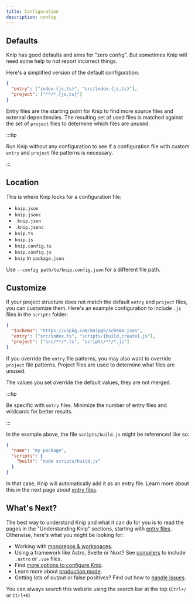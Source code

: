 ```yaml
---
title: Configuration
description: config
---
```


## Defaults

Knip has good defaults and aims for "zero config". But sometimes Knip will need
some help to not report incorrect things.

Here's a simplified version of the default configuration:

```json
{
  "entry": ["index.{js,ts}", "src/index.{js,ts}"],
  "project": ["**/*.{js,ts}"]
}
```

Entry files are the starting point for Knip to find more source files and
external dependencies. The resulting set of used files is matched against the
set of `project` files to determine which files are unused.

:::tip

Run Knip without any configuration to see if a configuration file with custom
`entry` and `project` file patterns is necessary.

:::

## Location

This is where Knip looks for a configuration file:

- `knip.json`
- `knip.jsonc`
- `.knip.json`
- `.knip.jsonc`
- `knip.ts`
- `knip.js`
- `knip.config.ts`
- `knip.config.js`
- `knip` in `package.json`

Use `--config path/to/knip.config.json` for a different file path.

## Customize

If your project structure does not match the default `entry` and `project`
files, you can customize them. Here's an example configuration to include `.js`
files in the `scripts` folder:

```json title="knip.json"
{
  "$schema": "https://unpkg.com/knip@5/schema.json",
  "entry": ["src/index.ts", "scripts/{build,create}.js"],
  "project": ["src/**/*.ts", "scripts/**/*.js"]
}
```

If you override the `entry` file patterns, you may also want to override
`project` file patterns. Project files are used to determine what files are
unused.

The values you set override the default values, they are not merged.

:::tip

Be specific with `entry` files. Minimize the number of entry files and wildcards
for better results.

:::

In the example above, the file `scripts/build.js` might be referenced like so:

```json title="package.json"
{
  "name": "my-package",
  "scripts": {
    "build": "node scripts/build.js"
  }
}
```

In that case, Knip will automatically add it as an entry file. Learn more about
this in the next page about [entry files][1].

## What's Next?

The best way to understand Knip and what it can do for you is to read the pages
in the "Understanding Knip" sections, starting with [entry files][1]. Otherwise,
here's what you might be looking for:

- Working with [monorepos & workspaces][2].
- Using a framework like Astro, Svelte or Nuxt? See [compilers][3] to include
  `.astro` or `.vue` files.
- Find [more options to configure Knip][4].
- Learn more about [production mode][5].
- Getting lots of output or false positives? Find out how to [handle issues][6].

You can always search this website using the search bar at the top (`Ctrl+/` or
`Ctrl+K`)

[1]: ../explanations/entry-files.md
[2]: ../features/monorepos-and-workspaces.md
[3]: ../features/compilers.md
[4]: ../reference/configuration.md
[5]: ../features/production-mode.md
[6]: ../guides/handling-issues.md
